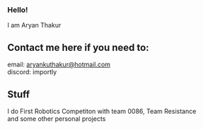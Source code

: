 ### Hello!
I am Aryan Thakur

## Contact me here if you need to:
email: aryankuthakur@hotmail.com  
discord: importly  

## Stuff 
I do First Robotics Competiton with team 0086, Team Resistance  
and some other personal projects
